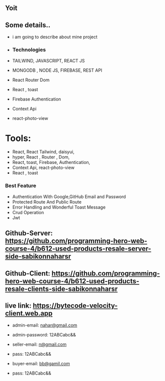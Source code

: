 <!-- my project name -->
## Yoit


<!-- About this project -->

## Some details..
- i am going to describe about mine project
- ### Technologies
- TAILWIND, JAVASCRIPT, REACT JS 
- MONGODB , NODE JS, FIREBASE,   REST API

- React Router Dom
- React , toast
- Firebase Authentication
- Context Api
- react-photo-view

# Tools: 
- React, React Tailwind,  daisyui, 
- hyper, React , Router , Dom, 
- React, toast, Firebase, Authentication, 
- Context Api, react-photo-view
- React , toast


### Best Feature

- Authentication With Google,GitHub Email and Password
- Protected Route And Public Route 
- Error Handling and Wonderful Toast Message
- Crud Operation
- Jwt


<!-- server link -->

## Github-Server: https://github.com/programming-hero-web-course-4/b612-used-products-resale-server-side-sabikonnaharsr

<!-- my project client link -->
## Github-Client:  https://github.com/programming-hero-web-course-4/b612-used-products-resale-clients-side-sabikonnaharsr

<!-- here is my live link of my project -->
## live link: https://bytecode-velocity-client.web.app

- admin-email: nahar@gmail.com
- admin-password: 12ABCabc&&

- seller-email: n@gmail.com
- pass: 12ABCabc&&

- buyer-email: bb@gamil.com
- pass: 12ABCabc&&

